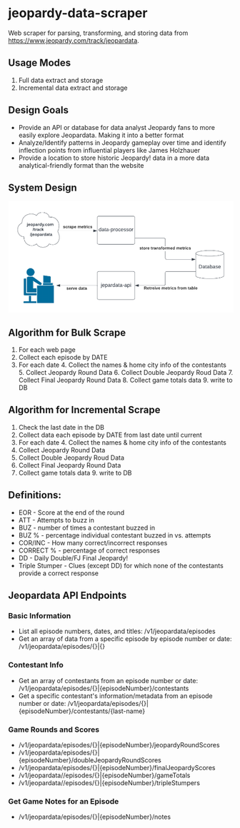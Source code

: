 # jeopardy-data-scraper
Web scraper for parsing, transforming, and storing data from https://www.jeopardy.com/track/jeopardata.

## Usage Modes
1. Full data extract and storage
2. Incremental data extract and storage

## Design Goals
- Provide an API or database for data analyst Jeopardy fans to more easily explore Jeopardata. Making it into a better format
- Analyze/Identify patterns in Jeopardy gameplay over time and identify inflection points from influential players like James Holzhauer
- Provide a location to store historic Jeopardy! data in a more data analytical-friendly format than the website

## System Design
![Jeopardata System Design](docs/Jeopardy-System-Design.png)

## Algorithm for Bulk Scrape
1. For each web page
2. Collect each episode by DATE
3. For each date
	4. Collect the names & home city info of the contestants
	5. Collect Jeopardy Round Data
	6. Collect Double Jeopardy Roud Data
	7. Collect Final Jeopardy Round Data
	8. Collect game totals data
		9. write to DB

## Algorithm for Incremental Scrape
1. Check the last date in the DB
2. Collect data each episode by DATE from last date until current
3. For each date
	4. Collect the names & home city info of the contestants
5. Collect Jeopardy Round Data
6. Collect Double Jeopardy Roud Data
7. Collect Final Jeopardy Round Data
8. Collect game totals data
	9. write to DB

## Definitions:
- EOR - Score at the end of the round
- ATT - Attempts to buzz in
- BUZ - number of times a contestant buzzed in
- BUZ % -  percentage individual contestant buzzed in vs. attempts
- COR/INC - How many correct/incorrect responses
- CORRECT % - percentage of correct responses
- DD - Daily Double/FJ Final Jeopardy!
- Triple Stumper - Clues (except DD) for which none of the contestants provide a correct response

## Jeopardata API Endpoints

### Basic Information
- List all episode numbers, dates, and titles: /v1/jeopardata/episodes
- Get an array of data from a specific episode by episode number or date: /v1/jeopardata/episodes/{<date>}|{<episode-number>}

### Contestant Info
- Get an array of contestants from an episode number or date:  /v1/jeopardata/episodes/{<date>}|{episodeNumber}/contestants
- Get a specific contestant's information/metadata from an episode number or date: /v1/jeopardata/episodes/{<date>}|{episodeNumber}/contestants/{last-name}

### Game Rounds and Scores
- /v1/jeopardata/episodes/{<date>}|{episodeNumber}/jeopardyRoundScores
- /v1/jeopardata/episodes/{<date>}|{episodeNumber}/doubleJeopardyRoundScores
- /v1/jeopardata/episodes/{<date>}|{episodeNumber}/finalJeopardyScores
- /v1/jeopardata//episodes/{<date>}|{episodeNumber}/gameTotals
- /v1/jeopardata//episodes/{<date>}|{episodeNumber}/tripleStumpers

### Get Game Notes for an Episode
- /v1/jeopardata/episodes/{<date>}|{episodeNumber}/notes